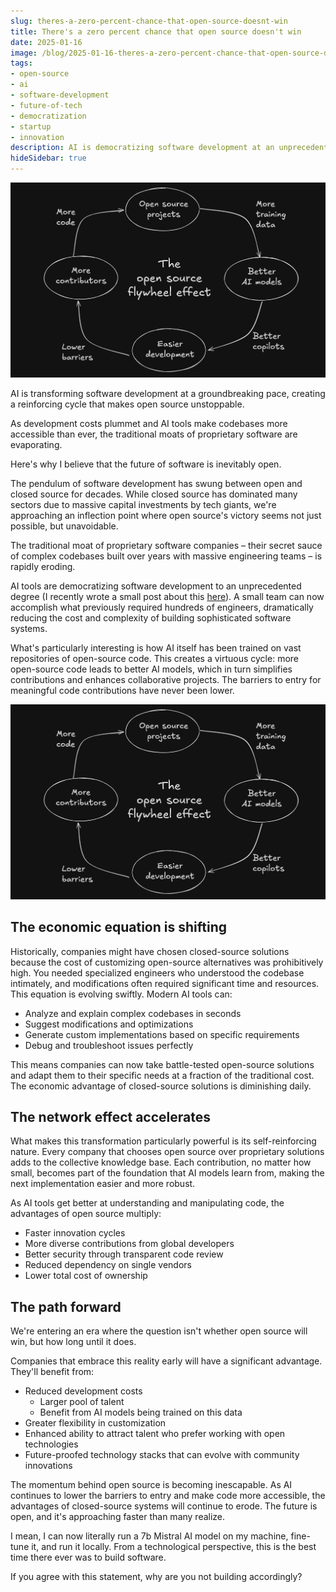 ```yaml
---
slug: theres-a-zero-percent-chance-that-open-source-doesnt-win
title: There's a zero percent chance that open source doesn't win
date: 2025-01-16
image: /blog/2025-01-16-theres-a-zero-percent-chance-that-open-source-doesnt-win
tags:
- open-source
- ai
- software-development
- future-of-tech
- democratization
- startup
- innovation
description: AI is democratizing software development at an unprecedented pace, and it's creating a virtuous cycle that makes open source unstoppable. As development costs plummet and AI tools make codebases more accessible than ever, the traditional moats of proprietary software are evaporating. Here's why I believe that the future of software is inevitably open.
hideSidebar: true
---
```




<p align="center">
    <img width="900" src="/blog/2025-01-16-theres-a-zero-percent-chance-that-open-source-doesnt-win.png"/>
</p>

AI is transforming software development at a groundbreaking pace, creating a reinforcing cycle that makes open source unstoppable.

As development costs plummet and AI tools make codebases more accessible than ever, the traditional moats of proprietary software are evaporating.

Here's why I believe that the future of software is inevitably open.

<!-- truncate -->

<div style={{borderTop: '1px solid #0088CC', margin: '1.5em 0'}} />

The pendulum of software development has swung between open and closed source for decades. While closed source has dominated many sectors due to massive capital investments by tech giants, we're approaching an inflection point where open source's victory seems not just possible, but unavoidable.

The traditional moat of proprietary software companies – their secret sauce of complex codebases built over years with massive engineering teams – is rapidly eroding.

AI tools are democratizing software development to an unprecedented degree (I recently wrote a small post about this <a href="https://didierlopes.com/blog/the-cost-of-building-software-is-plummeting-to-zero/" target="_blank" rel="noopener noreferrer">here</a>). A small team can now accomplish what previously required hundreds of engineers, dramatically reducing the cost and complexity of building sophisticated software systems.

What's particularly interesting is how AI itself has been trained on vast repositories of open-source code. This creates a virtuous cycle: more open-source code leads to better AI models, which in turn simplifies contributions and enhances collaborative projects. The barriers to entry for meaningful code contributions have never been lower.

<p align="center">
    <img width="600" src="/blog/2025-01-16-theres-a-zero-percent-chance-that-open-source-doesnt-win.png"/>
</p>

## The economic equation is shifting

Historically, companies might have chosen closed-source solutions because the cost of customizing open-source alternatives was prohibitively high. You needed specialized engineers who understood the codebase intimately, and modifications often required significant time and resources. This equation is evolving swiftly.
Modern AI tools can:

- Analyze and explain complex codebases in seconds
- Suggest modifications and optimizations
- Generate custom implementations based on specific requirements
- Debug and troubleshoot issues perfectly

This means companies can now take battle-tested open-source solutions and adapt them to their specific needs at a fraction of the traditional cost. The economic advantage of closed-source solutions is diminishing daily.

## The network effect accelerates

What makes this transformation particularly powerful is its self-reinforcing nature. Every company that chooses open source over proprietary solutions adds to the collective knowledge base. Each contribution, no matter how small, becomes part of the foundation that AI models learn from, making the next implementation easier and more robust.

As AI tools get better at understanding and manipulating code, the advantages of open source multiply:

- Faster innovation cycles
- More diverse contributions from global developers
- Better security through transparent code review
- Reduced dependency on single vendors
- Lower total cost of ownership

## The path forward

We're entering an era where the question isn't whether open source will win, but how long until it does.

Companies that embrace this reality early will have a significant advantage. They'll benefit from:

- Reduced development costs
	- Larger pool of talent
	- Benefit from AI models being trained on this data
- Greater flexibility in customization
- Enhanced ability to attract talent who prefer working with open technologies
- Future-proofed technology stacks that can evolve with community innovations

The momentum behind open source is becoming inescapable. As AI continues to lower the barriers to entry and make code more accessible, the advantages of closed-source systems will continue to erode. The future is open, and it's approaching faster than many realize.

I mean, I can now literally run a 7b Mistral AI model on my machine, fine-tune it, and run it locally. From a technological perspective, this is the best time there ever was to build software.

If you agree with this statement, why are you not building accordingly?
